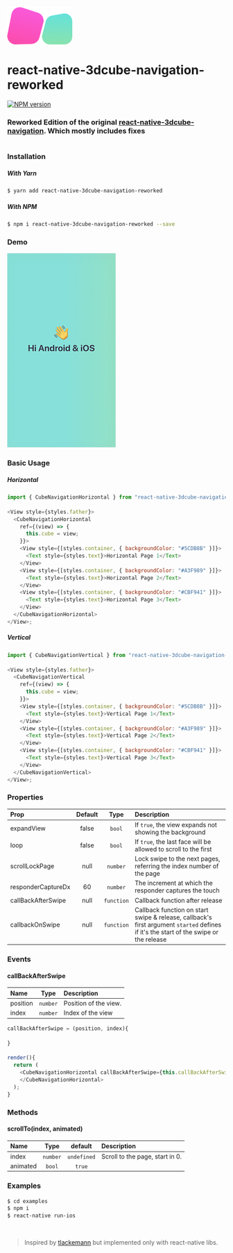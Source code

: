<img src="img/logo.png" width="150px" />

# react-native-3dcube-navigation-reworked

<a href="https://www.npmjs.com/package/react-native-3dcube-navigation-reworked"><img src="https://img.shields.io/badge/1.0.6-%20npm-brightgreen" alt="NPM version"></a>

### Reworked Edition of the original [react-native-3dcube-navigation](https://github.com/zehfernandes/react-native-3dcube-navigation). Which mostly includes fixes

#

### Installation

##### With Yarn

```bash
$ yarn add react-native-3dcube-navigation-reworked
```

##### With NPM

```bash
$ npm i react-native-3dcube-navigation-reworked --save
```

### Demo

<img src="img/demo.gif"  />

### Basic Usage

##### Horizontal

```js
import { CubeNavigationHorizontal } from "react-native-3dcube-navigation-reworked";

<View style={styles.father}>
  <CubeNavigationHorizontal
    ref={(view) => {
      this.cube = view;
    }}>
    <View style={[styles.container, { backgroundColor: "#5CDB8B" }]}>
      <Text style={styles.text}>Horizontal Page 1</Text>
    </View>
    <View style={[styles.container, { backgroundColor: "#A3F989" }]}>
      <Text style={styles.text}>Horizontal Page 2</Text>
    </View>
    <View style={[styles.container, { backgroundColor: "#CBF941" }]}>
      <Text style={styles.text}>Horizontal Page 3</Text>
    </View>
  </CubeNavigationHorizontal>
</View>;
```

##### Vertical

```js
import { CubeNavigationVertical } from "react-native-3dcube-navigation-reworked";

<View style={styles.father}>
  <CubeNavigationVertical
    ref={(view) => {
      this.cube = view;
    }}>
    <View style={[styles.container, { backgroundColor: "#5CDB8B" }]}>
      <Text style={styles.text}>Vertical Page 1</Text>
    </View>
    <View style={[styles.container, { backgroundColor: "#A3F989" }]}>
      <Text style={styles.text}>Vertical Page 2</Text>
    </View>
    <View style={[styles.container, { backgroundColor: "#CBF941" }]}>
      <Text style={styles.text}>Vertical Page 3</Text>
    </View>
  </CubeNavigationVertical>
</View>;
```

### Properties

| Prop               | Default |    Type    | Description                                                                                                                           |
| :----------------- | :-----: | :--------: | :------------------------------------------------------------------------------------------------------------------------------------ |
| expandView         |  false  |   `bool`   | If `true`, the view expands not showing the background                                                                                |
| loop               |  false  |   `bool`   | If `true`, the last face will be allowed to scroll to the first                                                                       |
| scrollLockPage     |  null   |  `number`  | Lock swipe to the next pages, referring the index number of the page                                                                  |
| responderCaptureDx |   60    |  `number`  | The increment at which the responder captures the touch                                                                               |
| callBackAfterSwipe |  null   | `function` | Callback function after release                                                                                                       |
| callbackOnSwipe    |  null   | `function` | Callback function on start swipe & release, callback's first argument `started` defines if it's the start of the swipe or the release |

### Events

#### callBackAfterSwipe

| Name     |   Type   | Description           |
| :------- | :------: | :-------------------- |
| position | `number` | Position of the view. |
| index    | `number` | Index of the view     |

```js
callBackAfterSwipe = (position, index){

}

render(){
  return (
    <CubeNavigationHorizontal callBackAfterSwipe={this.callBackAfterSwipe}>
    </CubeNavigationHorizontal>
  );
}
```

### Methods

#### scrollTo(index, animated)

| Name     |   Type   |   default   | Description                     |
| :------- | :------: | :---------: | :------------------------------ |
| index    | `number` | `undefined` | Scroll to the page, start in 0. |
| animated |  `bool`  |   `true`    |                                 |

### Examples

```bash
$ cd examples
$ npm i
$ react-native run-ios
```

<br/>

> Inspired by [tlackemann](https://github.com/tlackemann/react-native-cube-transition) but implemented only with react-native libs.
